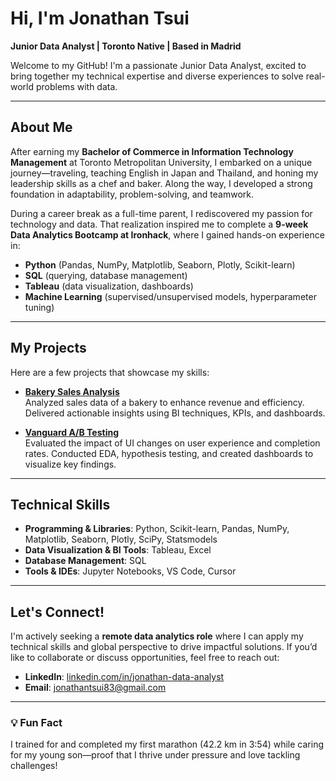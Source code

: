 # Hi, I'm Jonathan Tsui  
**Junior Data Analyst | Toronto Native | Based in Madrid**  

Welcome to my GitHub! I'm a passionate Junior Data Analyst, excited to bring together my technical expertise and diverse experiences to solve real-world problems with data.  

---

## About Me  
After earning my **Bachelor of Commerce in Information Technology Management** at Toronto Metropolitan University, I embarked on a unique journey—traveling, teaching English in Japan and Thailand, and honing my leadership skills as a chef and baker. Along the way, I developed a strong foundation in adaptability, problem-solving, and teamwork.  

During a career break as a full-time parent, I rediscovered my passion for technology and data. That realization inspired me to complete a **9-week Data Analytics Bootcamp at Ironhack**, where I gained hands-on experience in:  
- **Python** (Pandas, NumPy, Matplotlib, Seaborn, Plotly, Scikit-learn)  
- **SQL** (querying, database management)  
- **Tableau** (data visualization, dashboards)  
- **Machine Learning** (supervised/unsupervised models, hyperparameter tuning)  

---

## My Projects  
Here are a few projects that showcase my skills:  

- **[Bakery Sales Analysis](https://github.com/tsuijonathan/bakery_sales_analysis)**  
  Analyzed sales data of a bakery to enhance revenue and efficiency. Delivered actionable insights using BI techniques, KPIs, and dashboards.  

- **[Vanguard A/B Testing](https://github.com/tsuijonathan/vanguard-ab-test)**  
  Evaluated the impact of UI changes on user experience and completion rates. Conducted EDA, hypothesis testing, and created dashboards to visualize key findings.  

---

## Technical Skills  
- **Programming & Libraries**: Python, Scikit-learn, Pandas, NumPy, Matplotlib, Seaborn, Plotly, SciPy, Statsmodels  
- **Data Visualization & BI Tools**: Tableau, Excel  
- **Database Management**: SQL  
- **Tools & IDEs**: Jupyter Notebooks, VS Code, Cursor  

---

## Let's Connect!  
I'm actively seeking a **remote data analytics role** where I can apply my technical skills and global perspective to drive impactful solutions. If you’d like to collaborate or discuss opportunities, feel free to reach out:  

- **LinkedIn**: [linkedin.com/in/jonathan-data-analyst](https://www.linkedin.com/in/jonathan-data-analyst)  
- **Email**: jonathantsui83@gmail.com  

---

### 💡 Fun Fact  
I trained for and completed my first marathon (42.2 km in 3:54) while caring for my young son—proof that I thrive under pressure and love tackling challenges!  
